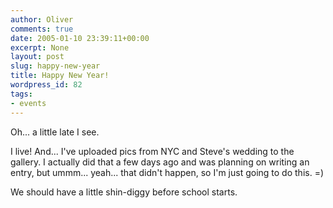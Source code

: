 ```yaml
---
author: Oliver
comments: true
date: 2005-01-10 23:39:11+00:00
excerpt: None
layout: post
slug: happy-new-year
title: Happy New Year!
wordpress_id: 82
tags:
- events
---
```


Oh... a little late I see.

I live!  And... I've uploaded pics from NYC and Steve's wedding to the gallery.  I actually did that a few days ago and was planning on writing an entry, but ummm... yeah... that didn't happen, so I'm just going to do this. =)

We should have a little shin-diggy before school starts.